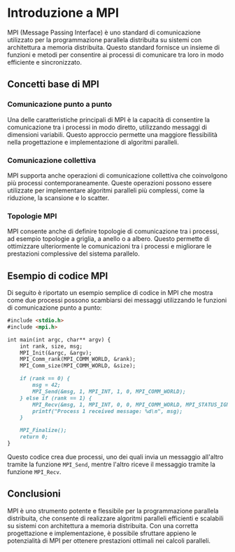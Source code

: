 # Introduzione a MPI

MPI (Message Passing Interface) è uno standard di comunicazione utilizzato per la programmazione parallela distribuita su sistemi con architettura a memoria distribuita. Questo standard fornisce un insieme di funzioni e metodi per consentire ai processi di comunicare tra loro in modo efficiente e sincronizzato.

## Concetti base di MPI

### Comunicazione punto a punto

Una delle caratteristiche principali di MPI è la capacità di consentire la comunicazione tra i processi in modo diretto, utilizzando messaggi di dimensioni variabili. Questo approccio permette una maggiore flessibilità nella progettazione e implementazione di algoritmi paralleli.

### Comunicazione collettiva

MPI supporta anche operazioni di comunicazione collettiva che coinvolgono più processi contemporaneamente. Queste operazioni possono essere utilizzate per implementare algoritmi paralleli più complessi, come la riduzione, la scansione e lo scatter.

### Topologie MPI

MPI consente anche di definire topologie di comunicazione tra i processi, ad esempio topologie a griglia, a anello o a albero. Questo permette di ottimizzare ulteriormente le comunicazioni tra i processi e migliorare le prestazioni complessive del sistema parallelo.

## Esempio di codice MPI

Di seguito è riportato un esempio semplice di codice in MPI che mostra come due processi possono scambiarsi dei messaggi utilizzando le funzioni di comunicazione punto a punto:

```markdown
#include <stdio.h>
#include <mpi.h>

int main(int argc, char** argv) {
    int rank, size, msg;
    MPI_Init(&argc, &argv);
    MPI_Comm_rank(MPI_COMM_WORLD, &rank);
    MPI_Comm_size(MPI_COMM_WORLD, &size);

    if (rank == 0) {
        msg = 42;
        MPI_Send(&msg, 1, MPI_INT, 1, 0, MPI_COMM_WORLD);
    } else if (rank == 1) {
        MPI_Recv(&msg, 1, MPI_INT, 0, 0, MPI_COMM_WORLD, MPI_STATUS_IGNORE);
        printf("Process 1 received message: %d\n", msg);
    }

    MPI_Finalize();
    return 0;
}
```

Questo codice crea due processi, uno dei quali invia un messaggio all'altro tramite la funzione `MPI_Send`, mentre l'altro riceve il messaggio tramite la funzione `MPI_Recv`.

## Conclusioni

MPI è uno strumento potente e flessibile per la programmazione parallela distribuita, che consente di realizzare algoritmi paralleli efficienti e scalabili su sistemi con architettura a memoria distribuita. Con una corretta progettazione e implementazione, è possibile sfruttare appieno le potenzialità di MPI per ottenere prestazioni ottimali nei calcoli paralleli.
